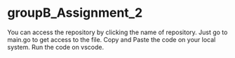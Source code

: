 # groupB_Assignment_2
You can access the repository by clicking the name of repository.
Just go to main.go to get access to the file.
Copy and Paste the code on your local system.
Run the code on vscode.
